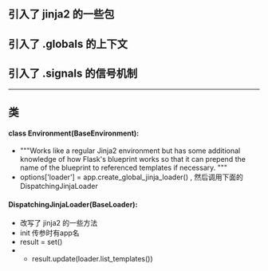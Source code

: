## 引入了 jinja2 的一些包
## 引入了 .globals 的上下文
## 引入了 .signals 的信号机制
---
## 类
#### class Environment(BaseEnvironment):
- """Works like a regular Jinja2 environment but has some additional
    knowledge of how Flask's blueprint works so that it can prepend the
    name of the blueprint to referenced templates if necessary.
    """
- options['loader'] = app.create_global_jinja_loader()
,   然后调用下面的DispatchingJinjaLoader

#### DispatchingJinjaLoader(BaseLoader):
- 改写了 jinja2 的一些方法
- init 传参时有app名
-  result = set()      
- -    result.update(loader.list_templates())
